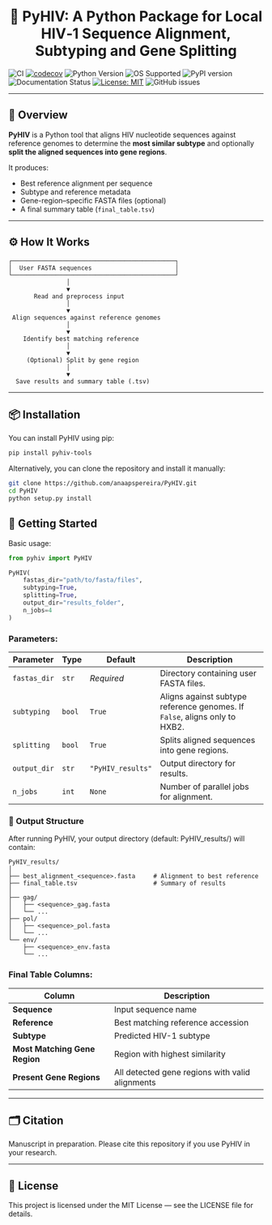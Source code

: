 <h1 align="center"> 🧬 PyHIV: A Python Package for Local HIV‑1 Sequence Alignment, Subtyping and Gene Splitting</h1>

<p align="center">

![CI](https://github.com/anaapspereira/PyHIV/actions/workflows/ci.yml/badge.svg)
[![codecov](https://codecov.io/gh/anaapspereira/PyHIV/branch/main/graph/badge.svg)](https://codecov.io/gh/anaapspereira/PyHIV)
![Python Version](https://img.shields.io/pypi/pyversions/pyhiv-tools)
![OS Supported](https://img.shields.io/badge/OS-Windows%20%7C%20Linux%20%7C%20macOS-blue)
![PyPI version](https://img.shields.io/pypi/v/pyhiv-tools)
![Documentation Status](https://readthedocs.org/projects/pyhiv/badge/?version=latest)
[![License: MIT](https://img.shields.io/badge/License-MIT-yellow.svg)](https://opensource.org/licenses/MIT)
![GitHub issues](https://img.shields.io/github/issues/anaapspereira/PyHIV)

</p>

---

## 📖 Overview

**PyHIV** is a Python tool that aligns HIV nucleotide sequences against reference genomes to determine the **most similar subtype** and optionally **split the aligned sequences into gene regions**.

It produces:
- Best reference alignment per sequence  
- Subtype and reference metadata  
- Gene-region–specific FASTA files (optional)  
- A final summary table (`final_table.tsv`)  

---

## ⚙️ How It Works
```pgsql
┌─────────────────────────────────────────────┐
│  User FASTA sequences                       │
└─────────────────────────────────────────────┘
                │
                ▼
       Read and preprocess input
                │
                ▼
 Align sequences against reference genomes
                │
                ▼
    Identify best matching reference
                │
                ▼
     (Optional) Split by gene region
                │
                ▼
  Save results and summary table (.tsv)

```

---

## 📦 Installation

You can install PyHIV using pip:

```bash
pip install pyhiv-tools
```

Alternatively, you can clone the repository and install it manually:

```bash
git clone https://github.com/anaapspereira/PyHIV.git
cd PyHIV
python setup.py install
```
## 🚀 Getting Started

Basic usage:

```python
from pyhiv import PyHIV

PyHIV(
    fastas_dir="path/to/fasta/files",
    subtyping=True,
    splitting=True,
    output_dir="results_folder",
    n_jobs=4
)
```

### Parameters:

| Parameter    | Type   | Default           | Description                                                                |
| ------------ | ------ | ----------------- | -------------------------------------------------------------------------- |
| `fastas_dir` | `str`  | *Required*        | Directory containing user FASTA files.                                     |
| `subtyping`  | `bool` | `True`            | Aligns against subtype reference genomes. If `False`, aligns only to HXB2. |
| `splitting`  | `bool` | `True`            | Splits aligned sequences into gene regions.                                |
| `output_dir` | `str`  | `"PyHIV_results"` | Output directory for results.                                              |
| `n_jobs`     | `int`  | `None`            | Number of parallel jobs for alignment.                                     |

### 📂 Output Structure

After running PyHIV, your output directory (default: PyHIV_results/) will contain:

```
PyHIV_results/
│
├── best_alignment_<sequence>.fasta     # Alignment to best reference
├── final_table.tsv                     # Summary of results
│
├── gag/
│   ├── <sequence>_gag.fasta
│   └── ...
├── pol/
│   ├── <sequence>_pol.fasta
│   └── ...
└── env/
    ├── <sequence>_env.fasta
    └── ...
```

### Final Table Columns:

| Column                        | Description                                     |
| ----------------------------- | ----------------------------------------------- |
| **Sequence**                  | Input sequence name                             |
| **Reference**                 | Best matching reference accession               |
| **Subtype**                   | Predicted HIV-1 subtype                         |
| **Most Matching Gene Region** | Region with highest similarity                  |
| **Present Gene Regions**      | All detected gene regions with valid alignments |


---

## 🗂️ Citation

Manuscript in preparation. Please cite this repository if you use PyHIV in your research.

---

## 🧾 License

This project is licensed under the MIT License — see the LICENSE
 file for details.
